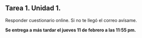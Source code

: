 ## Tarea 1. Unidad 1.
 
Responder cuestionario online. Si no te llegó el correo avísame. 

**Se entrega a más tardar el jueves 11 de febrero a las 11:55 pm.**

